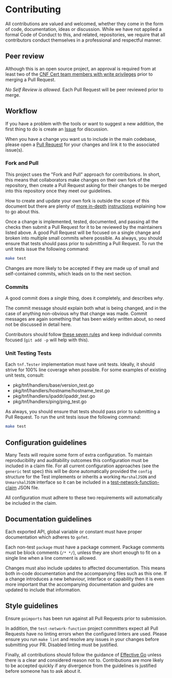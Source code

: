<!-- markdownlint-disable line-length -->
# Contributing

All contributions are valued and welcomed, whether they come in the form of code, documentation, ideas or discussion.
While we have not applied a formal Code of Conduct to this, and related, repositories, we require that all contributors
conduct themselves in a professional and respectful manner.

## Peer review

Although this is an open source project, an approval is required from at least two of the
[CNF Cert team members with write privileges](https://github.com/orgs/test-network-function/teams/cnfcert/members)
prior to merging a Pull Request.

*No Self Review is allowed.* Each Pull Request will be peer reviewed prior to merge.

## Workflow

If you have a problem with the tools or want to suggest a new addition, the first thing to do is create an
[Issue](https://github.com/test-network-function/cnf-certification-test/issues) for discussion.

When you have a change you want us to include in the main codebase, please open a
[Pull Request](https://github.com/test-network-function/cnf-certification-test/pulls) for your changes and link it to the
associated issue(s).

### Fork and Pull

This project uses the "Fork and Pull" approach for contributions. In short, this means that collaborators make changes
on their own fork of the repository, then create a Pull Request asking for their changes to be merged into this
repository once they meet our guidelines.

How to create and update your own fork is outside the scope of this document but there are plenty of
[more in-depth](https://gist.github.com/Chaser324/ce0505fbed06b947d962)
[instructions](https://reflectoring.io/github-fork-and-pull/) explaining how to go about this.

Once a change is implemented, tested, documented, and passing all the checks then submit a Pull Request for it to be
reviewed by the maintainers listed above. A good Pull Request will be focused on a single change and broken into
multiple small commits where possible. As always, you should ensure that tests should pass prior to submitting a Pull
Request. To run the unit tests issue the following command:

```bash
make test
```

Changes are more likely to be accepted if they are made up of small and self-contained commits, which leads on to
the next section.

### Commits

A good commit does a *single* thing, does it completely, and describes *why*.

The commit message should explain both what is being changed, and in the case of anything non-obvious why that change
was made. Commit messages are again something that has been widely written about, so need not be discussed in detail
here.

Contributors should follow [these seven rules](https://chris.beams.io/posts/git-commit/#seven-rules) and keep individual
commits focused (`git add -p` will help with this).

### Unit Testing Tests

Each `tnf.Tester` implementation must have unit tests. Ideally, it should strive for 100% line coverage when possible. For some examples of existing unit tests, consult:

* pkg/tnf/handlers/base/version_test.go
* pkg/tnf/handlers/hostname/hostname_test.go
* pkg/tnf/handlers/ipaddr/ipaddr_test.go
* pkg/tnf/handlers/ping/ping_test.go

As always, you should ensure that tests should pass prior to submitting a Pull Request. To run the unit tests issue the
following command:

```bash
make test
```

## Configuration guidelines

Many Tests will require some form of extra configuration. To maintain reproducibility and auditability outcomes this
configuration must be included in a claim file. For all current configuration approaches (see the `generic` test spec)
this will be done automatically provided the `config` structure for the Test implements or inherits a working `MarshalJSON` and `UnmarshalJSON`
interface so it can be included in a
[test-network-function-claim](https://github.com/test-network-function/test-network-function-claim) JSON file.

All configuration must adhere to these two requirements will automatically be included in the claim.

## Documentation guidelines

Each exported API, global variable or constant must have proper documentation which adheres to `gofmt`.

Each non-test `package` must have a package comment. Package comments must be block comments (`/* */`), unless they are
short enough to fit on a single line when a line comment is allowed.

Changes must also include updates to affected documentation. This means both in-code documentation and the accompanying
files such as this one. If a change introduces a new behaviour, interface or capability then it is even more important
that the accompanying documentation and guides are updated to include that information.

## Style guidelines

Ensure `goimports` has been run against all Pull Requests prior to submission.

In addition, the `test-network-function` project committers expect all Pull Requests have no linting errors when the
configured linters are used. Please ensure you run `make lint` and resolve any issues in your changes before submitting
your PR. Disabled linting must be justified.

Finally, all contributions should follow the guidance of [Effective Go](https://golang.org/doc/effective_go.html)
unless there is a clear and considered reason not to. Contributions are more likely to be accepted quickly if any
divergence from the guidelines is justified before someone has to ask about it.

